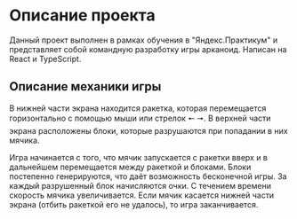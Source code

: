 # Описание проекта

Данный проект выполнен в рамках обучения в "Яндекс.Практикум" и представляет собой командную разработку игры арканоид. Написан на React и TypeScript.

## Описание механики игры

В нижней части экрана находится ракетка, которая перемещается горизонтально с помощью мыши или стрелок 🠔 🠖. В верхней части экрана расположены блоки, которые разрушаются при попадании в них мячика.

Игра начинается с того, что мячик запускается с ракетки вверх и в дальнейшем перемещается между ракеткой и блоками. Блоки постепенно генерируются, что даёт возможность бесконечной игры. За каждый разрушенный блок начисляются очки. С течением времени скорость мячика увеличивается. Если мячик касается нижней части экрана (отбить ракеткой его не удалось), то игра заканчивается.
